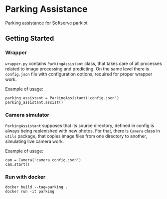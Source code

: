 # Parking Assistance

Parking assistance for Softserve parklot

## Getting Started

### Wrapper

`wrapper.py` contains `ParkingAssistant` class, that takes care of all processes related to image processing and predicting.
On the same level there is `config.json` file with configuration options, required for proper wrapper work.

Example of usage:
```
parking_assistant = ParkingAssistant('config.json')
parking_assistant.assist()
```

### Camera simulator

`ParkingAssistant` supposes that its source directory, defined in config is always being replenished with new photos.
For that, there is `Camera` class in `utils` package, that copies image files from one directory to another, simulating live camera work.

Example of usage:
```
cam = Camera('camera_config.json')
cam.start()
```

### Run with docker

```
docker build --tag=parking .
docker run -it parking
```

